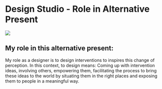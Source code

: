 # Design Studio - Role in Alternative Present


![](https://hackmd.io/_uploads/Bk5N0sSNh.png)


## My role in this alternative present:

My role as a designer is to design interventions to inspires this change of perception. In this context, to design means: Coming up with intervention ideas, involving others, empowering them, facilitating the process to bring these ideas to the world by situating them in the right places and exposing them to people in a meaningful way.